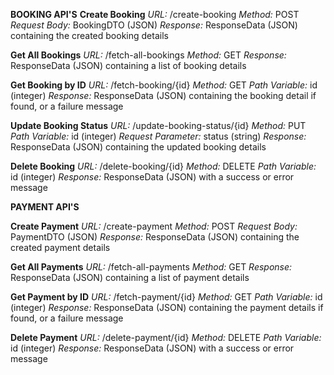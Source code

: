    **BOOKING API'S**
**Create Booking**
*URL:* /create-booking
*Method:* POST
*Request Body:* BookingDTO (JSON)
*Response:* ResponseData (JSON) containing the created booking details

**Get All Bookings**
*URL:* /fetch-all-bookings
*Method:* GET
*Response:* ResponseData (JSON) containing a list of booking details

**Get Booking by ID**
*URL:* /fetch-booking/{id}
*Method:* GET
*Path Variable:* id (integer)
*Response:* ResponseData (JSON) containing the booking detail if found, or a failure message

**Update Booking Status**
*URL:* /update-booking-status/{id}
*Method:* PUT
*Path Variable:* id (integer)
*Request Parameter:* status (string)
*Response:* ResponseData (JSON) containing the updated booking details

**Delete Booking**
*URL:* /delete-booking/{id}
*Method:* DELETE
*Path Variable:* id (integer)
*Response:* ResponseData (JSON) with a success or error message



**PAYMENT API'S**

**Create Payment**
*URL:* /create-payment
*Method:* POST
*Request Body:* PaymentDTO (JSON)
*Response:* ResponseData (JSON) containing the created payment details

**Get All Payments**
*URL:* /fetch-all-payments
*Method:* GET
*Response:* ResponseData (JSON) containing a list of payment details

**Get Payment by ID**
*URL:* /fetch-payment/{id}
*Method:* GET
*Path Variable:* id (integer)
*Response:* ResponseData (JSON) containing the payment details if found, or a failure message

**Delete Payment**
*URL:* /delete-payment/{id}
*Method:* DELETE
*Path Variable:* id (integer)
*Response:* ResponseData (JSON) with a success or error message

